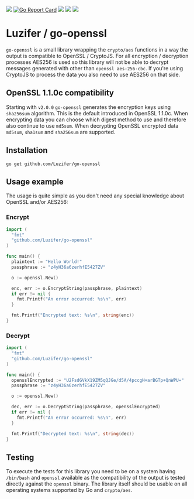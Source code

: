 [![](https://badges.fyi/static/godoc/reference/5272B4)](https://godoc.org/github.com/Luzifer/go-openssl)
[![Go Report Card](https://goreportcard.com/badge/github.com/Luzifer/go-openssl)](https://goreportcard.com/report/github.com/Luzifer/go-openssl)
![](https://badges.fyi/github/license/Luzifer/go-openssl)
![](https://badges.fyi/github/latest-tag/Luzifer/go-openssl)
[![](https://travis-ci.org/Luzifer/go-openssl.svg?branch=master)](https://travis-ci.org/Luzifer/go-openssl)

# Luzifer / go-openssl

`go-openssl` is a small library wrapping the `crypto/aes` functions in a way the output is compatible to OpenSSL / CryptoJS. For all encryption / decryption processes AES256 is used so this library will not be able to decrypt messages generated with other than `openssl aes-256-cbc`. If you're using CryptoJS to process the data you also need to use AES256 on that side.

## OpenSSL 1.1.0c compatibility

Starting with `v2.0.0` `go-openssl` generates the encryption keys using `sha256sum` algorithm. This is the default introduced in OpenSSL 1.1.0c. When encrypting data you can choose which digest method to use and therefore also continue to use `md5sum`. When decrypting OpenSSL encrypted data `md5sum`, `sha1sum` and `sha256sum` are supported.

## Installation

```
go get github.com/Luzifer/go-openssl
```

## Usage example

The usage is quite simple as you don't need any special knowledge about OpenSSL and/or AES256:

### Encrypt

```go
import (
  "fmt"
  "github.com/Luzifer/go-openssl"
)

func main() {
  plaintext := "Hello World!"
  passphrase := "z4yH36a6zerhfE5427ZV"

  o := openssl.New()

  enc, err := o.EncryptString(passphrase, plaintext)
  if err != nil {
    fmt.Printf("An error occurred: %s\n", err)
  }

  fmt.Printf("Encrypted text: %s\n", string(enc))
}
```

### Decrypt

```go
import (
  "fmt"
  "github.com/Luzifer/go-openssl"
)

func main() {
  opensslEncrypted := "U2FsdGVkX19ZM5qQJGe/d5A/4pccgH+arBGTp+QnWPU="
  passphrase := "z4yH36a6zerhfE5427ZV"

  o := openssl.New()

  dec, err := o.DecryptString(passphrase, opensslEncrypted)
  if err != nil {
    fmt.Printf("An error occurred: %s\n", err)
  }

  fmt.Printf("Decrypted text: %s\n", string(dec))
}
```

## Testing

To execute the tests for this library you need to be on a system having `/bin/bash` and `openssl` available as the compatibility of the output is tested directly against the `openssl` binary. The library itself should be usable on all operating systems supported by Go and `crypto/aes`.
